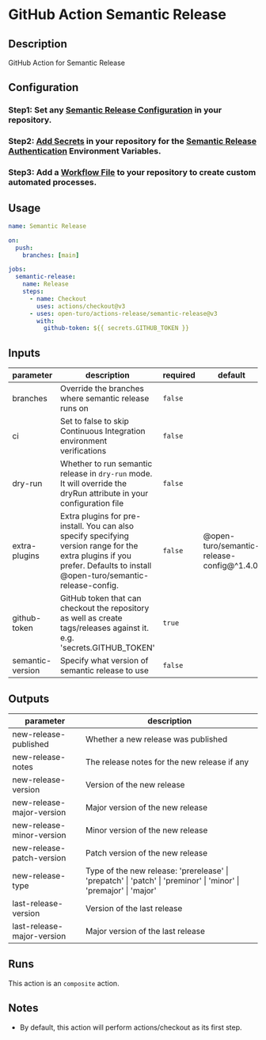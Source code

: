 # GitHub Action Semantic Release

## Description

GitHub Action for Semantic Release

## Configuration

### Step1: Set any [Semantic Release Configuration](https://github.com/semantic-release/semantic-release/blob/master/docs/usage/configuration.md#configuration) in your repository.

### Step2: [Add Secrets](https://help.github.com/en/actions/configuring-and-managing-workflows/creating-and-storing-encrypted-secrets) in your repository for the [Semantic Release Authentication](https://github.com/semantic-release/semantic-release/blob/master/docs/usage/ci-configuration.md#authentication) Environment Variables.

### Step3: Add a [Workflow File](https://help.github.com/en/articles/workflow-syntax-for-github-actions) to your repository to create custom automated processes.

## Usage

```yaml
name: Semantic Release

on:
  push:
    branches: [main]

jobs:
  semantic-release:
    name: Release
    steps:
      - name: Checkout
        uses: actions/checkout@v3
      - uses: open-turo/actions-release/semantic-release@v3
        with:
          github-token: ${{ secrets.GITHUB_TOKEN }}
```

## Inputs

| parameter        | description                                                                                                                                                               | required | default                                   |
| ---------------- | ------------------------------------------------------------------------------------------------------------------------------------------------------------------------- | -------- | ----------------------------------------- |
| branches         | Override the branches where semantic release runs on                                                                                                                      | `false`  |                                           |
| ci               | Set to false to skip Continuous Integration environment verifications                                                                                                     | `false`  |                                           |
| dry-run          | Whether to run semantic release in `dry-run` mode. It will override the dryRun attribute in your configuration file                                                       | `false`  |                                           |
| extra-plugins    | Extra plugins for pre-install. You can also specify specifying version range for the extra plugins if you prefer. Defaults to install @open-turo/semantic-release-config. | `false`  | @open-turo/semantic-release-config@^1.4.0 |
| github-token     | GitHub token that can checkout the repository as well as create tags/releases against it. e.g. 'secrets.GITHUB_TOKEN'                                                     | `true`   |                                           |
| semantic-version | Specify what version of semantic release to use                                                                                                                           | `false`  |                                           |

## Outputs

| parameter                  | description                                                                                                      |
| -------------------------- | ---------------------------------------------------------------------------------------------------------------- |
| new-release-published      | Whether a new release was published                                                                              |
| new-release-notes          | The release notes for the new release if any                                                                     |
| new-release-version        | Version of the new release                                                                                       |
| new-release-major-version  | Major version of the new release                                                                                 |
| new-release-minor-version  | Minor version of the new release                                                                                 |
| new-release-patch-version  | Patch version of the new release                                                                                 |
| new-release-type           | Type of the new release: 'prerelease' \| 'prepatch' \| 'patch' \| 'preminor' \| 'minor' \| 'premajor' \| 'major' |
| last-release-version       | Version of the last release                                                                                      |
| last-release-major-version | Major version of the last release                                                                                |

## Runs

This action is an `composite` action.

## Notes

- By default, this action will perform actions/checkout as its first step.

